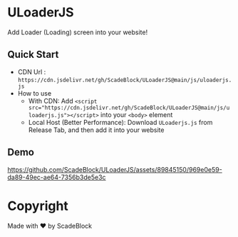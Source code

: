 # ULoaderJS
Add Loader (Loading) screen into your website!

## Quick Start
+ CDN Url : `https://cdn.jsdelivr.net/gh/ScadeBlock/ULoaderJS@main/js/uloaderjs.js` 
+ How to use
  - With CDN: Add `<script src="https://cdn.jsdelivr.net/gh/ScadeBlock/ULoaderJS@main/js/uloaderjs.js"></script>` into your `<body>` element
  - Local Host (Better Performance): Download `ULoaderjs.js` from Release Tab, and then add it into your website

## Demo

https://github.com/ScadeBlock/ULoaderJS/assets/89845150/969e0e59-da89-49ec-ae64-7356b3de5e3c

# Copyright
Made with ❤ by ScadeBlock
